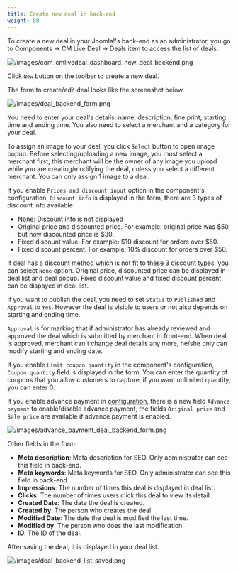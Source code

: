 ```yaml
---
title: Create new deal in back-end
weight: 80
---
```

To create a new deal in your Joomla!'s back-end as an administrator, you go to Components -> CM Live Deal -> Deals item to access the list of deals.

![/images/com_cmlivedeal_dashboard_new_deal_backend.png](/images/com_cmlivedeal_dashboard_new_deal_backend.png)

Click `New` button on the toolbar to create a new deal.

The form to create/edit deal looks like the screenshot below.

![/images/deal_backend_form.png](/images/deal_backend_form.png)

You need to enter your deal's details: name, description, fine print, starting time and ending time. You also need to select a merchant and a category for your deal.

To assign an image to your deal, you click `Select` button to open image popup. Before selecting/uploading a new image, you must select a merchant first, this merchant will be the owner of any image you upload while you are creating/modifying the deal, unless you select a different merchant. You can only assign 1 image to a deal.

If you enable `Prices and discount input` option in the component's configuration, `Discount info` is displayed in the form, there are 3 types of discount info available:

*   None: Discount info is not displayed
*   Original price and discounted price. For example: original price was $50 but now discounted price is $30.
*   Fixed discount value. For example: $10 discount for orders over $50.
*   Fixed discount percent. For example: 10% discount for orders over $50.

If deal has a discount method which is not fit to these 3 discount types, you can select `None` option. Original price, discounted price can be displayed in deal list and deal popup. Fixed discount value and fixed discount percent can be dispayed in deal list.

If you want to publish the deal, you need to set `Status` to `Published` and `Approval` to `Yes`. However the deal is visible to users or not also depends on starting and ending time.

`Approval` is for marking that if administrator has already reviewed and approved the deal which is submitted by merchant in front-end. When deal is approved, merchant can't change deal details any more, he/she only can modify starting and ending date.

If you enable `Limit coupon quantity` in the component's configuration, `Coupon quantity` field is displayed in the form. You can enter the quantity of coupons that you allow customers to capture, if you want unlimited quantity, you can enter 0.

If you enable advance payment in [configuration](/configuration/advance-payment/), there is a new field `Advance payment` to enable/disable advance payment, the fields `Original price` and `Sale price` are available if advance payment is enabled.

![/images/advance_payment_deal_backend_form.png](/images/advance_payment_deal_backend_form.png)


Other fields in the form: 

*   **Meta description**: Meta description for SEO. Only administrator can see this field in back-end.
*   **Meta keywords**: Meta keywords for SEO. Only administrator can see this field in back-end.
*   **Impressions**: The number of times this deal is displayed in deal list.
*   **Clicks**: The number of times users click this deal to view its detail.
*   **Created Date**: The date the deal is created.
*   **Created by**: The person who creates the deal.
*   **Modified Date**: The date the deal is modified the last time.
*   **Modified by**: The person who does the last modification.
*   **ID**: The ID of the deal.

After saving the deal, it is displayed in your deal list.

![/images/deal_backend_list_saved.png](/images/deal_backend_list_saved.png)